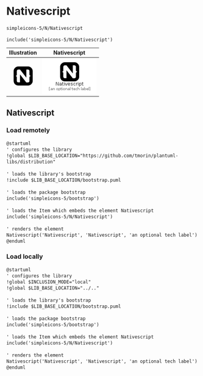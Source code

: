 # Nativescript


```text
simpleicons-5/N/Nativescript
```

```text
include('simpleicons-5/N/Nativescript')
```



| Illustration | Nativescript |
| :---: | :---: |
| ![illustration for Illustration](../../simpleicons-5/N/Nativescript.png) | ![illustration for Nativescript](../../simpleicons-5/N/Nativescript.Local.png) |




## Nativescript

### Load remotely
```plantuml
@startuml
' configures the library
!global $LIB_BASE_LOCATION="https://github.com/tmorin/plantuml-libs/distribution"

' loads the library's bootstrap
!include $LIB_BASE_LOCATION/bootstrap.puml

' loads the package bootstrap
include('simpleicons-5/bootstrap')

' loads the Item which embeds the element Nativescript
include('simpleicons-5/N/Nativescript')

' renders the element
Nativescript('Nativescript', 'Nativescript', 'an optional tech label')
@enduml
```

### Load locally
```plantuml
@startuml
' configures the library
!global $INCLUSION_MODE="local"
!global $LIB_BASE_LOCATION="../.."

' loads the library's bootstrap
!include $LIB_BASE_LOCATION/bootstrap.puml

' loads the package bootstrap
include('simpleicons-5/bootstrap')

' loads the Item which embeds the element Nativescript
include('simpleicons-5/N/Nativescript')

' renders the element
Nativescript('Nativescript', 'Nativescript', 'an optional tech label')
@enduml
```

